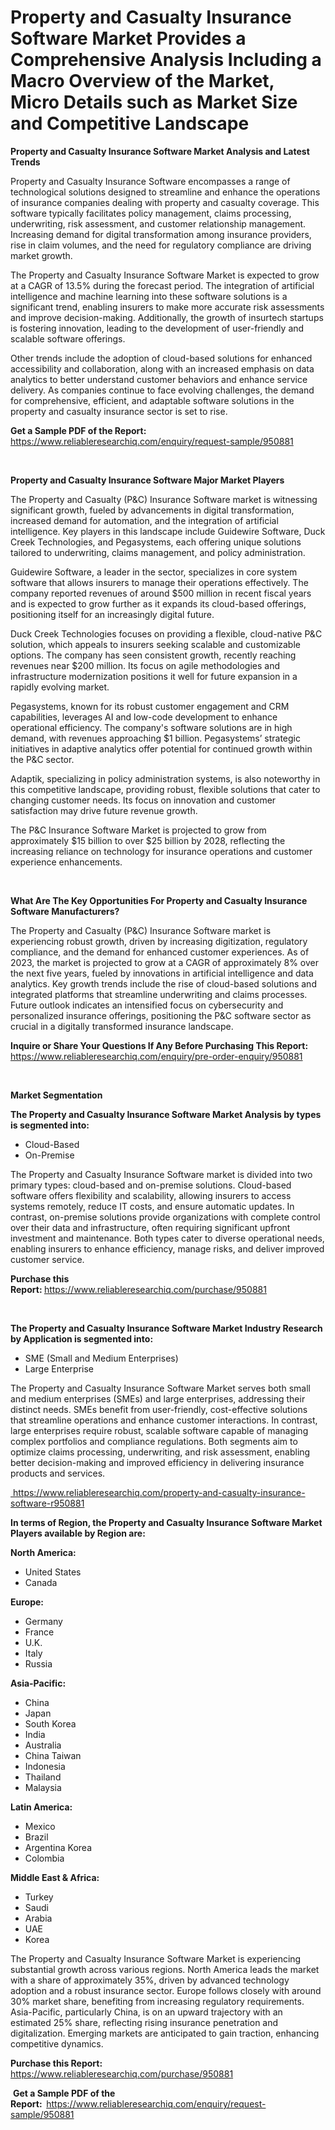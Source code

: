 <p><h1>Property and Casualty Insurance Software Market Provides a Comprehensive Analysis Including a Macro Overview of the Market, Micro Details such as Market Size and Competitive Landscape</h1></p><p><strong>Property and Casualty Insurance Software Market Analysis and Latest Trends</strong></p>
<p><p>Property and Casualty Insurance Software encompasses a range of technological solutions designed to streamline and enhance the operations of insurance companies dealing with property and casualty coverage. This software typically facilitates policy management, claims processing, underwriting, risk assessment, and customer relationship management. Increasing demand for digital transformation among insurance providers, rise in claim volumes, and the need for regulatory compliance are driving market growth.</p><p>The Property and Casualty Insurance Software Market is expected to grow at a CAGR of 13.5% during the forecast period. The integration of artificial intelligence and machine learning into these software solutions is a significant trend, enabling insurers to make more accurate risk assessments and improve decision-making. Additionally, the growth of insurtech startups is fostering innovation, leading to the development of user-friendly and scalable software offerings.</p><p>Other trends include the adoption of cloud-based solutions for enhanced accessibility and collaboration, along with an increased emphasis on data analytics to better understand customer behaviors and enhance service delivery. As companies continue to face evolving challenges, the demand for comprehensive, efficient, and adaptable software solutions in the property and casualty insurance sector is set to rise.</p></p>
<p><strong>Get a Sample PDF of the Report:&nbsp;</strong> <a href="https://www.reliableresearchiq.com/enquiry/request-sample/950881?utm_campaign=3534&utm_medium=2&utm_source=Github&utm_content=ia&utm_term=18042025&utm_id=property-and-casualty-insurance-software">https://www.reliableresearchiq.com/enquiry/request-sample/950881</a></p>
<p>&nbsp;</p>
<p><strong>Property and Casualty Insurance Software Major Market Players</strong></p>
<p><p>The Property and Casualty (P&C) Insurance Software market is witnessing significant growth, fueled by advancements in digital transformation, increased demand for automation, and the integration of artificial intelligence. Key players in this landscape include Guidewire Software, Duck Creek Technologies, and Pegasystems, each offering unique solutions tailored to underwriting, claims management, and policy administration.</p><p>Guidewire Software, a leader in the sector, specializes in core system software that allows insurers to manage their operations effectively. The company reported revenues of around $500 million in recent fiscal years and is expected to grow further as it expands its cloud-based offerings, positioning itself for an increasingly digital future.</p><p>Duck Creek Technologies focuses on providing a flexible, cloud-native P&C solution, which appeals to insurers seeking scalable and customizable options. The company has seen consistent growth, recently reaching revenues near $200 million. Its focus on agile methodologies and infrastructure modernization positions it well for future expansion in a rapidly evolving market.</p><p>Pegasystems, known for its robust customer engagement and CRM capabilities, leverages AI and low-code development to enhance operational efficiency. The company's software solutions are in high demand, with revenues approaching $1 billion. Pegasystems’ strategic initiatives in adaptive analytics offer potential for continued growth within the P&C sector.</p><p>Adaptik, specializing in policy administration systems, is also noteworthy in this competitive landscape, providing robust, flexible solutions that cater to changing customer needs. Its focus on innovation and customer satisfaction may drive future revenue growth.</p><p>The P&C Insurance Software Market is projected to grow from approximately $15 billion to over $25 billion by 2028, reflecting the increasing reliance on technology for insurance operations and customer experience enhancements.</p></p>
<p>&nbsp;</p>
<p><strong>What Are The Key Opportunities For Property and Casualty Insurance Software Manufacturers?</strong></p>
<p><p>The Property and Casualty (P&C) Insurance Software market is experiencing robust growth, driven by increasing digitization, regulatory compliance, and the demand for enhanced customer experiences. As of 2023, the market is projected to grow at a CAGR of approximately 8% over the next five years, fueled by innovations in artificial intelligence and data analytics. Key growth trends include the rise of cloud-based solutions and integrated platforms that streamline underwriting and claims processes. Future outlook indicates an intensified focus on cybersecurity and personalized insurance offerings, positioning the P&C software sector as crucial in a digitally transformed insurance landscape.</p></p>
<p><strong>Inquire or Share Your Questions If Any Before Purchasing This Report:</strong> <a href="https://www.reliableresearchiq.com/enquiry/pre-order-enquiry/950881?utm_campaign=3534&utm_medium=2&utm_source=Github&utm_content=ia&utm_term=18042025&utm_id=property-and-casualty-insurance-software">https://www.reliableresearchiq.com/enquiry/pre-order-enquiry/950881</a></p>
<p>&nbsp;</p>
<p><strong>Market Segmentation</strong></p>
<p><strong>The Property and Casualty Insurance Software Market Analysis by types is segmented into:</strong></p>
<p><ul><li>Cloud-Based</li><li>On-Premise</li></ul></p>
<p><p>The Property and Casualty Insurance Software market is divided into two primary types: cloud-based and on-premise solutions. Cloud-based software offers flexibility and scalability, allowing insurers to access systems remotely, reduce IT costs, and ensure automatic updates. In contrast, on-premise solutions provide organizations with complete control over their data and infrastructure, often requiring significant upfront investment and maintenance. Both types cater to diverse operational needs, enabling insurers to enhance efficiency, manage risks, and deliver improved customer service.</p></p>
<p><strong>Purchase this Report:&nbsp;</strong><a href="https://www.reliableresearchiq.com/purchase/950881?utm_campaign=3534&utm_medium=2&utm_source=Github&utm_content=ia&utm_term=18042025&utm_id=property-and-casualty-insurance-software">https://www.reliableresearchiq.com/purchase/950881</a></p>
<p>&nbsp;</p>
<p><strong>The Property and Casualty Insurance Software Market Industry Research by Application is segmented into:</strong></p>
<p><ul><li>SME (Small and Medium Enterprises)</li><li>Large Enterprise</li></ul></p>
<p><p>The Property and Casualty Insurance Software Market serves both small and medium enterprises (SMEs) and large enterprises, addressing their distinct needs. SMEs benefit from user-friendly, cost-effective solutions that streamline operations and enhance customer interactions. In contrast, large enterprises require robust, scalable software capable of managing complex portfolios and compliance regulations. Both segments aim to optimize claims processing, underwriting, and risk assessment, enabling better decision-making and improved efficiency in delivering insurance products and services.</p></p>
<p><a href="https://www.reliableresearchiq.com/property-and-casualty-insurance-software-r950881?utm_campaign=3534&utm_medium=2&utm_source=Github&utm_content=ia&utm_term=18042025&utm_id=property-and-casualty-insurance-software">&nbsp;https://www.reliableresearchiq.com/property-and-casualty-insurance-software-r950881</a></p>
<p><strong>In terms of Region, the Property and Casualty Insurance Software Market Players available by Region are:</strong></p>
<p>
    <p> <strong> North America: </strong>
        <ul>
            <li>United States</li>
            <li>Canada</li>
        </ul>
        </p> 
    <p> <strong> Europe: </strong>
        <ul>
            <li>Germany</li>
            <li>France</li>
            <li>U.K.</li>
            <li>Italy</li>
            <li>Russia</li>
        </ul>
        </p> 
    <p> <strong> Asia-Pacific: </strong>
        <ul>
            <li>China</li>
            <li>Japan</li>
            <li>South Korea</li>
            <li>India</li>
            <li>Australia</li>
            <li>China Taiwan</li>
            <li>Indonesia</li>
            <li>Thailand</li>
            <li>Malaysia</li>
        </ul>
        </p> 
    <p> <strong> Latin America: </strong>
        <ul>
            <li>Mexico</li>
            <li>Brazil</li>
            <li>Argentina Korea</li>
            <li>Colombia</li>
        </ul>
        </p> 
    <p> <strong> Middle East & Africa: </strong>
        <ul>
            <li>Turkey</li>
            <li>Saudi</li>
            <li>Arabia</li>
            <li>UAE</li>
            <li>Korea</li>
        </ul>
    </p>
    </p>
<p><p>The Property and Casualty Insurance Software Market is experiencing substantial growth across various regions. North America leads the market with a share of approximately 35%, driven by advanced technology adoption and a robust insurance sector. Europe follows closely with around 30% market share, benefiting from increasing regulatory requirements. Asia-Pacific, particularly China, is on an upward trajectory with an estimated 25% share, reflecting rising insurance penetration and digitalization. Emerging markets are anticipated to gain traction, enhancing competitive dynamics.</p></p>
<p><strong>Purchase this Report: </strong><a href="https://www.reliableresearchiq.com/purchase/950881?utm_campaign=3534&utm_medium=2&utm_source=Github&utm_content=ia&utm_term=18042025&utm_id=property-and-casualty-insurance-software">https://www.reliableresearchiq.com/purchase/950881</a></p>
<p>&nbsp;<strong>Get a Sample PDF of the Report:&nbsp;&nbsp;</strong><a href="https://www.reliableresearchiq.com/enquiry/request-sample/950881?utm_campaign=3534&utm_medium=2&utm_source=Github&utm_content=ia&utm_term=18042025&utm_id=property-and-casualty-insurance-software">https://www.reliableresearchiq.com/enquiry/request-sample/950881</a></p>
<p><strong></strong></p>
<p><p></p><p></p><p></p></p>